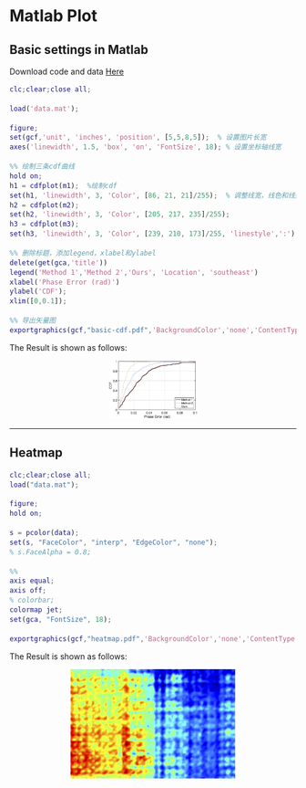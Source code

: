 # Matlab Plot

## Basic settings in Matlab

Download code and data [Here](https://github.com/XPengZhao/Data-Visualization/tree/main/matlab-code/basic)

```matlab
clc;clear;close all;

load('data.mat');

figure;
set(gcf,'unit', 'inches', 'position', [5,5,8,5]);  % 设置图片长宽
axes('linewidth', 1.5, 'box', 'on', 'FontSize', 18); % 设置坐标轴线宽

%% 绘制三条cdf曲线
hold on;
h1 = cdfplot(m1);  %绘制cdf
set(h1, 'linewidth', 3, 'Color', [86, 21, 21]/255);  % 调整线宽，线色和线型
h2 = cdfplot(m2);
set(h2, 'linewidth', 3, 'Color', [205, 217, 235]/255);
h3 = cdfplot(m3);
set(h3, 'linewidth', 3, 'Color', [239, 210, 173]/255, 'linestyle',':');

%% 删除标题，添加legend，xlabel和ylabel
delete(get(gca,'title'))
legend('Method 1','Method 2','Ours', 'Location', 'southeast')
xlabel('Phase Error (rad)')
ylabel('CDF');
xlim([0,0.1]);

%% 导出矢量图
exportgraphics(gcf,"basic-cdf.pdf",'BackgroundColor','none','ContentType','vector')
```
The Result is shown as follows:

<div style="text-align:center;">
<img src="img/basic-cdf.png" style="zoom:15%;" />
</div>

-----------

## Heatmap

```matlab
clc;clear;close all;
load("data.mat");

figure;
hold on;

s = pcolor(data);
set(s, "FaceColor", "interp", "EdgeColor", "none");
% s.FaceAlpha = 0.8;

%%
axis equal;
axis off;
% colorbar;
colormap jet;
set(gca, "FontSize", 18);

exportgraphics(gcf,"heatmap.pdf",'BackgroundColor','none','ContentType','vector')
```

The Result is shown as follows:

<div style="text-align:center;">
<img src="img/heatmap.png" style="zoom:50%;" />
</div>